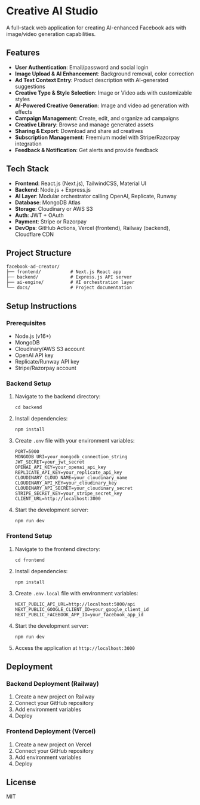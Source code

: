 # Creative AI Studio

A full-stack web application for creating AI-enhanced Facebook ads with image/video generation capabilities.

## Features

- **User Authentication**: Email/password and social login
- **Image Upload & AI Enhancement**: Background removal, color correction
- **Ad Text Context Entry**: Product description with AI-generated suggestions
- **Creative Type & Style Selection**: Image or Video ads with customizable styles
- **AI-Powered Creative Generation**: Image and video ad generation with effects
- **Campaign Management**: Create, edit, and organize ad campaigns
- **Creative Library**: Browse and manage generated assets
- **Sharing & Export**: Download and share ad creatives
- **Subscription Management**: Freemium model with Stripe/Razorpay integration
- **Feedback & Notification**: Get alerts and provide feedback

## Tech Stack

- **Frontend**: React.js (Next.js), TailwindCSS, Material UI
- **Backend**: Node.js + Express.js
- **AI Layer**: Modular orchestrator calling OpenAI, Replicate, Runway
- **Database**: MongoDB Atlas
- **Storage**: Cloudinary or AWS S3
- **Auth**: JWT + OAuth
- **Payment**: Stripe or Razorpay
- **DevOps**: GitHub Actions, Vercel (frontend), Railway (backend), Cloudflare CDN

## Project Structure

```
facebook-ad-creator/
├── frontend/           # Next.js React app
├── backend/            # Express.js API server
├── ai-engine/          # AI orchestration layer
└── docs/               # Project documentation
```

## Setup Instructions

### Prerequisites

- Node.js (v16+)
- MongoDB
- Cloudinary/AWS S3 account
- OpenAI API key
- Replicate/Runway API key
- Stripe/Razorpay account

### Backend Setup

1. Navigate to the backend directory:
   ```
   cd backend
   ```

2. Install dependencies:
   ```
   npm install
   ```

3. Create `.env` file with your environment variables:
   ```
   PORT=5000
   MONGODB_URI=your_mongodb_connection_string
   JWT_SECRET=your_jwt_secret
   OPENAI_API_KEY=your_openai_api_key
   REPLICATE_API_KEY=your_replicate_api_key
   CLOUDINARY_CLOUD_NAME=your_cloudinary_name
   CLOUDINARY_API_KEY=your_cloudinary_key
   CLOUDINARY_API_SECRET=your_cloudinary_secret
   STRIPE_SECRET_KEY=your_stripe_secret_key
   CLIENT_URL=http://localhost:3000
   ```

4. Start the development server:
   ```
   npm run dev
   ```

### Frontend Setup

1. Navigate to the frontend directory:
   ```
   cd frontend
   ```

2. Install dependencies:
   ```
   npm install
   ```

3. Create `.env.local` file with environment variables:
   ```
   NEXT_PUBLIC_API_URL=http://localhost:5000/api
   NEXT_PUBLIC_GOOGLE_CLIENT_ID=your_google_client_id
   NEXT_PUBLIC_FACEBOOK_APP_ID=your_facebook_app_id
   ```

4. Start the development server:
   ```
   npm run dev
   ```

5. Access the application at `http://localhost:3000`

## Deployment

### Backend Deployment (Railway)

1. Create a new project on Railway
2. Connect your GitHub repository
3. Add environment variables
4. Deploy

### Frontend Deployment (Vercel)

1. Create a new project on Vercel
2. Connect your GitHub repository
3. Add environment variables
4. Deploy

## License

MIT 